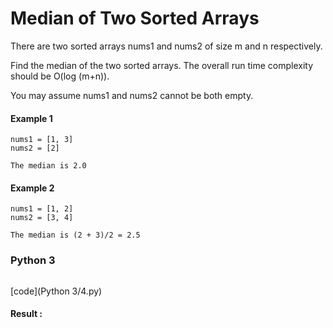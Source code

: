 # Median of Two Sorted Arrays
There are two sorted arrays nums1 and nums2 of size m and n respectively.

Find the median of the two sorted arrays. The overall run time complexity should be O(log (m+n)).

You may assume nums1 and nums2 cannot be both empty.

#### Example 1
```
nums1 = [1, 3]
nums2 = [2]

The median is 2.0
```

#### Example 2
```
nums1 = [1, 2]
nums2 = [3, 4]

The median is (2 + 3)/2 = 2.5
```

### Python 3
```python

```
[code](Python 3/4.py)

#### Result : 
```

```

